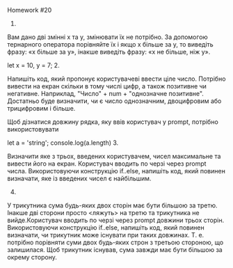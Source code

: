Homework #20

1.

Вам дано дві змінні x та y, змінювати їх не потрібно. За допомогою тернарного оператора
порівняйте їх і якщо x більше за y, то виведіть фразу: «x більше за y», інакше виведіть
фразу: «x не більше, ніж y».

let x = 10, y = 7;
2.

Напишіть код, який пропонує користувачеві ввести ціле число. Потрібно вивести на екран
скільки в тому числі цифр, а також позитивне чи негативне. Наприклад, 
"Число" + num + "однозначне позитивне". Достатньо буде визначити, чи є число однозначним, 
двоцифровим або трицифровим і більше.

Щоб дізнатися довжину рядка, яку ввів користувач у prompt, потрібно використовувати

let a = 'string';
console.log(a.length)
3.

Визначити яке з трьох, введених користувачем, чисел максимальне та вивести його на екран.
Користувач вводить по черзі через prompt числа. Використовуючи конструкцію if..else,
напишіть код, який повинен визначати, яке із введених чисел є найбільшим.

4.

У трикутника сума будь-яких двох сторін має бути більшою за третю. Інакше дві сторони 
просто <ляжуть> на третю та трикутника не вийде.Користувач вводить по черзі через prompt
довжини трьох сторін. Використовуючи конструкцію if..else, напишіть код, який повинен
визначати, чи трикутник може існувати при таких довжинах. Т. е. потрібно порівняти суми
двох будь-яких строн з третьою стороною, що залишилася. Щоб трикутник існував, сума 
завжди має бути більшою за окрему сторону.

